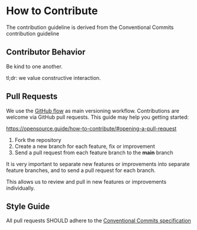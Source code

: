 # How to Contribute

The contribution guideline is derived from the Conventional Commits contribution guideline

## Contributor Behavior

Be kind to one another.

tl;dr: we value constructive interaction.

## Pull Requests

We use the [GitHub flow](https://guides.github.com/introduction/flow/) as main versioning workflow.
Contributions are welcome via GitHub pull requests. This guide may help you getting started:

https://opensource.guide/how-to-contribute/#opening-a-pull-request

1. Fork the repository
2. Create a new branch for each feature, fix or improvement
3. Send a pull request from each feature branch to the **main** branch

It is very important to separate new features or improvements into separate feature branches, and to send a
pull request for each branch.

This allows us to review and pull in new features or improvements individually.

## Style Guide

All pull requests SHOULD adhere to the [Conventional Commits specification](https://conventionalcommits.org/)
